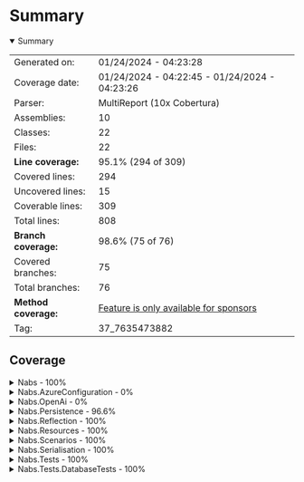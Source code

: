# Summary
<details open><summary>Summary</summary>

|||
|:---|:---|
| Generated on: | 01/24/2024 - 04:23:28 |
| Coverage date: | 01/24/2024 - 04:22:45 - 01/24/2024 - 04:23:26 |
| Parser: | MultiReport (10x Cobertura) |
| Assemblies: | 10 |
| Classes: | 22 |
| Files: | 22 |
| **Line coverage:** | 95.1% (294 of 309) |
| Covered lines: | 294 |
| Uncovered lines: | 15 |
| Coverable lines: | 309 |
| Total lines: | 808 |
| **Branch coverage:** | 98.6% (75 of 76) |
| Covered branches: | 75 |
| Total branches: | 76 |
| **Method coverage:** | [Feature is only available for sponsors](https://reportgenerator.io/pro) |
| Tag: | 37_7635473882 |

</details>

## Coverage
<details><summary>Nabs - 100%</summary>

|**Name**|**Line**|**Branch**|
|:---|---:|---:|
|**Nabs**|**100%**|**100%**|
|Nabs.ValueObject`1|100%|100%|

</details>
<details><summary>Nabs.AzureConfiguration - 0%</summary>

|**Name**|**Line**|**Branch**|
|:---|---:|---:|
|**Nabs.AzureConfiguration**|**0%**|****|
|Nabs.AzureConfiguration.DependencyInversionExtensions|0%||

</details>
<details><summary>Nabs.OpenAi - 0%</summary>

|**Name**|**Line**|**Branch**|
|:---|---:|---:|
|**Nabs.OpenAi**|**0%**|****|
|Nabs.OpenAi.OpenAiApiClient|0%||

</details>
<details><summary>Nabs.Persistence - 96.6%</summary>

|**Name**|**Line**|**Branch**|
|:---|---:|---:|
|**Nabs.Persistence**|**96.6%**|**95.4%**|
|Nabs.Persistence.BaseDbContext|100%||
|Nabs.Persistence.DependencyInversionExtensions|100%||
|Nabs.Persistence.TenantableDbContext`1|100%|100%|
|Nabs.Persistence.TenantableDbContextFactory`1|87.5%|75%|
|Nabs.Persistence.TenantQueryExtensions|100%||

</details>
<details><summary>Nabs.Reflection - 100%</summary>

|**Name**|**Line**|**Branch**|
|:---|---:|---:|
|**Nabs.Reflection**|**100%**|**100%**|
|Nabs.Reflection.ReflectionExtensions|100%|100%|

</details>
<details><summary>Nabs.Resources - 100%</summary>

|**Name**|**Line**|**Branch**|
|:---|---:|---:|
|**Nabs.Resources**|**100%**|**100%**|
|Nabs.Resources.EmbeddedResourceLoader|100%|100%|

</details>
<details><summary>Nabs.Scenarios - 100%</summary>

|**Name**|**Line**|**Branch**|
|:---|---:|---:|
|**Nabs.Scenarios**|**100%**|**100%**|
|Nabs.Scenarios.ApplicationContext|100%||
|Nabs.Scenarios.TenantId|100%|100%|

</details>
<details><summary>Nabs.Serialisation - 100%</summary>

|**Name**|**Line**|**Branch**|
|:---|---:|---:|
|**Nabs.Serialisation**|**100%**|**100%**|
|Nabs.Serialisation.DefaultJsonSerializer|100%||
|Nabs.Serialisation.GlobalSettings|100%|100%|

</details>
<details><summary>Nabs.Tests - 100%</summary>

|**Name**|**Line**|**Branch**|
|:---|---:|---:|
|**Nabs.Tests**|**100%**|**100%**|
|Nabs.Tests.Fixtures.ConfigurationTestFixtureBase|100%||
|Nabs.Tests.Fixtures.SimpleTestFixture|100%||
|Nabs.Tests.Fixtures.TestFixtureBase|100%||
|Nabs.Tests.FixtureTestBase`1|100%||
|Nabs.Tests.LoadEnumerableFromJsonDataAttribute`1|100%|100%|
|Nabs.Tests.LoadFromCsvDataAttribute`1|100%|100%|

</details>
<details><summary>Nabs.Tests.DatabaseTests - 100%</summary>

|**Name**|**Line**|**Branch**|
|:---|---:|---:|
|**Nabs.Tests.DatabaseTests**|**100%**|****|
|Nabs.Tests.DatabaseTests.DatabaseFixtureBase|100%||
|Nabs.Tests.DatabaseTests.DatabaseTestBase`1|100%||

</details>
